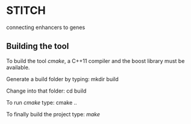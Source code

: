 # STITCH
connecting enhancers to genes

## Building the tool
To build the tool *cmake*, a C++11 compiler and the boost library must be available.

Generate a build folder by typing:
	mkdir build

Change into that folder:
	cd build

To run *cmake* type:
	cmake ..

To finally build the project type:
	*make*
